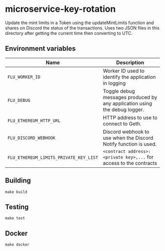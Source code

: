 
# microservice-key-rotation

Update the mint limits in a Token using the updateMintLimits
function and shares on Discord the status of the transactions. Uses
two JSON files in this directory after getting the current time then
converting to UTC.

## Environment variables

|                 Name                   |                               Description
|----------------------------------------|---------------------------------------------------------------------------|
| `FLU_WORKER_ID`                        | Worker ID used to identify the application in logging                     |
| `FLU_DEBUG`                            | Toggle debug messages produced by any application using the debug logger. |
| `FLU_ETHEREUM_HTTP_URL`                | HTTP address to use to connect to Geth.                                   |
| `FLU_DISCORD_WEBHOOK`                  | Discord webhook to use when the Discord Notify function is used.          |
| `FLU_ETHEREUM_LIMITS_PRIVATE_KEY_LIST` | `<contract address>:<private key>,...` for access to the contracts        |

## Building

    make build

## Testing

    make test

## Docker

    make docker
